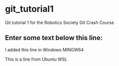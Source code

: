 # git_tutorial1
Git tutorial 1 for the Robotics Society Git Crash Course


Enter some text below this line:
--------------------
I added this line in Windows MINGW64

This is a line from Ubuntu WSL

